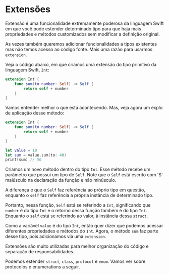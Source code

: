 # Extensões

Extensão é uma funcionalidade extremamente poderosa da linguagem Swift em que você pode estender determinado tipo para que haja mais propriedades e métodos customizados sem modificar a definição original.

As vezes também queremos adicionar funcionalidades a tipos existentes mas não temos acesso ao código fonte. Mais uma razão para usarmos `extension`.

Veja o código abaixo, em que criamos uma extensão do tipo primitivo da linguagem Swift, `Int`:

```swift
extension Int {
    func sum(to number: Self) -> Self {
        return self + number
    }
}
```

Vamos entender melhor o que está acontecendo. Mas, veja agora um explo de aplicação desse método:

```swift
extension Int {
    func sum(to number: Self) -> Self {
        return self + number
    }
}

let value = 10
let sum = value.sum(to: 40)
print(sum) // 50
```

Criamos um novo método dentro do tipo `Int`. Esse método recebe um parâmetro que possui um tipo de `Self`. Note que o `Self` está escrito com 'S' maiúsculo na declaração da função e não minúsculo.

A diferença é que o `Self` faz referência ao próprio tipo em questão, enquanto o `self` faz referência a própria instância de determinado tipo.

Portanto, nessa função, `Self` está se referindo a `Int`, significando que `number` é do tipo `Int` e o retorno dessa função também é do tipo `Int`. Enquanto o `self` está se referindo ao valor, à instância dessa `struct`.

Como a variável `value` é do tipo `Int`, então quer dizer que podemos acessar diferentes propriedades e métodos do `Int`. Agora, o método `sum` faz parte desse tipo, pois adicionamos via uma `extension`.

Extensões são muito utilizadas para melhor organização do código e separação de responsabilidades.

Podemos estender `struct`, `class`, `protocol` e `enum`.
Vamos ver sobre protocolos e enumerations a seguir.


